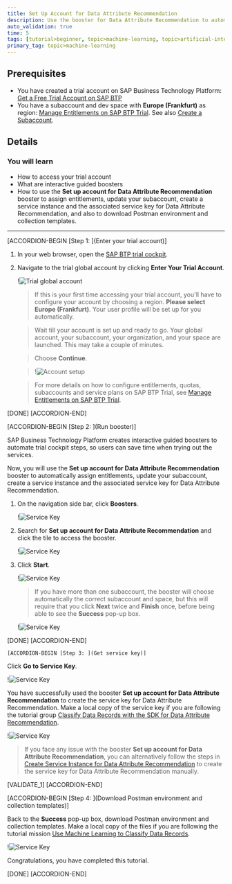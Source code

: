 ```yaml
---
title: Set Up Account for Data Attribute Recommendation
description: Use the booster for Data Attribute Recommendation to automatically create a service instance and the associated service key for Data Attribute Recommendation, one of the SAP AI Business Services, using SAP BTP Trial.
auto_validation: true
time: 5
tags: [tutorial>beginner, topic>machine-learning, topic>artificial-intelligence, topic>cloud, products>sap-cloud-platform, products>sap-ai-business-services, products>data-attribute-recommendation]
primary_tag: topic>machine-learning
---
```


## Prerequisites
- You have created a trial account on SAP Business Technology Platform: [Get a Free Trial Account on SAP BTP](hcp-create-trial-account)
- You have a subaccount and dev space with **Europe (Frankfurt)** as region: [Manage Entitlements on SAP BTP Trial](cp-trial-entitlements). See also [Create a Subaccount](https://help.sap.com/viewer/65de2977205c403bbc107264b8eccf4b/Cloud/en-US/261ba9ca868f469baf64c22257324a75.html).

## Details
### You will learn
  - How to access your trial account
  - What are interactive guided boosters
  - How to use the **Set up account for Data Attribute Recommendation** booster to assign entitlements, update your subaccount, create a service instance and the associated service key for Data Attribute Recommendation, and also to download Postman environment and collection templates.
---

[ACCORDION-BEGIN [Step 1: ](Enter your trial account)]

1. In your web browser, open the [SAP BTP trial cockpit](https://cockpit.hanatrial.ondemand.com/).

2. Navigate to the trial global account by clicking **Enter Your Trial Account**.

    !![Trial global account](01_Foundation20Onboarding_Home.png)

    >If this is your first time accessing your trial account, you'll have to configure your account by choosing a region. **Please select Europe (Frankfurt)**. Your user profile will be set up for you automatically.

    >Wait till your account is set up and ready to go. Your global account, your subaccount, your organization, and your space are launched. This may take a couple of minutes.

    >Choose **Continue**.

    >!![Account setup](02_Foundation20Onboarding_Processing.png)

    >For more details on how to configure entitlements, quotas, subaccounts and service plans on SAP BTP Trial, see [Manage Entitlements on SAP BTP Trial](cp-trial-entitlements).

[DONE]
[ACCORDION-END]


[ACCORDION-BEGIN [Step 2: ](Run booster)]

SAP Business Technology Platform creates interactive guided boosters to automate trial cockpit steps, so users can save time when trying out the services.

Now, you will use the **Set up account for Data Attribute Recommendation** booster to automatically assign entitlements, update your subaccount, create a service instance and the associated service key for Data Attribute Recommendation.

1. On the navigation side bar, click **Boosters**.

    !![Service Key](access-booster.png)

2. Search for **Set up account for Data Attribute Recommendation** and click the tile to access the booster.

    !![Service Key](access-booster-tile.png)

3. Click **Start**.

    !![Service Key](booster-start.png)

    >If you have more than one subaccount, the booster will choose automatically the correct subaccount and space, but this will require that you click **Next** twice and **Finish** once, before being able to see the **Success** pop-up box.

    !![Service Key](booster-success.png)

[DONE]
[ACCORDION-END]


    [ACCORDION-BEGIN [Step 3: ](Get service key)]

Click **Go to Service Key**.

!![Service Key](booster-success-key.png)

You have successfully used the booster **Set up account for Data Attribute Recommendation** to create the service key for Data Attribute Recommendation. Make a local copy of the service key if you are following the tutorial group [Classify Data Records with the SDK for Data Attribute Recommendation](group.cp-aibus-data-attribute-sdk).

!![Service Key](booster-service-key.png)

>If you face any issue with the booster **Set up account for Data Attribute Recommendation**, you can alternatively follow the steps in [Create Service Instance for Data Attribute Recommendation](cp-aibus-dar-service-instance) to create the service key for Data Attribute Recommendation manually.

[VALIDATE_1]
[ACCORDION-END]


[ACCORDION-BEGIN [Step 4: ](Download Postman environment and collection templates)]

Back to the **Success** pop-up box, download Postman environment and collection templates. Make a local copy of the files if you are following the tutorial mission [Use Machine Learning to Classify Data Records](mission.cp-aibus-data-attribute).

!![Service Key](booster-success-postman.png)

Congratulations, you have completed this tutorial.

[DONE]
[ACCORDION-END]
